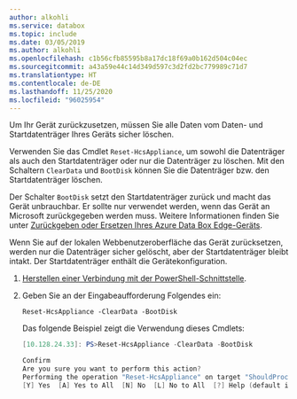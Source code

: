 ```yaml
---
author: alkohli
ms.service: databox
ms.topic: include
ms.date: 03/05/2019
ms.author: alkohli
ms.openlocfilehash: c1b56cfb85595b8a17dc18f69a0b162d504c04ec
ms.sourcegitcommit: a43a59e44c14d349d597c3d2fd2bc779989c71d7
ms.translationtype: HT
ms.contentlocale: de-DE
ms.lasthandoff: 11/25/2020
ms.locfileid: "96025954"
---
```

Um Ihr Gerät zurückzusetzen, müssen Sie alle Daten vom Daten- und Startdatenträger Ihres Geräts sicher löschen. 

Verwenden Sie das Cmdlet `Reset-HcsAppliance`, um sowohl die Datenträger als auch den Startdatenträger oder nur die Datenträger zu löschen. Mit den Schaltern `ClearData` und `BootDisk` können Sie die Datenträger bzw. den Startdatenträger löschen.

Der Schalter `BootDisk` setzt den Startdatenträger zurück und macht das Gerät unbrauchbar. Er sollte nur verwendet werden, wenn das Gerät an Microsoft zurückgegeben werden muss. Weitere Informationen finden Sie unter [Zurückgeben oder Ersetzen Ihres Azure Data Box Edge-Geräts](../articles/databox-online/azure-stack-edge-return-device.md).

Wenn Sie auf der lokalen Webbenutzeroberfläche das Gerät zurücksetzen, werden nur die Datenträger sicher gelöscht, aber der Startdatenträger bleibt intakt. Der Startdatenträger enthält die Gerätekonfiguration.

1. [Herstellen einer Verbindung mit der PowerShell-Schnittstelle](#connect-to-the-powershell-interface).
2. Geben Sie an der Eingabeaufforderung Folgendes ein:

    `Reset-HcsAppliance -ClearData -BootDisk`

    Das folgende Beispiel zeigt die Verwendung dieses Cmdlets:

    ```powershell
    [10.128.24.33]: PS>Reset-HcsAppliance -ClearData -BootDisk

    Confirm
    Are you sure you want to perform this action?
    Performing the operation "Reset-HcsAppliance" on target "ShouldProcess appliance".
    [Y] Yes  [A] Yes to All  [N] No  [L] No to All  [?] Help (default is "Y"): N
    ```